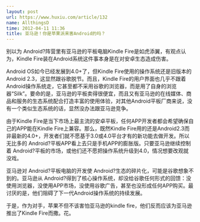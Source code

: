 ```yaml
---
layout: post
url: https://www.huxiu.com/article/132
name: AllthingsD
time: 2012-04-11 11:36
title: 亚马逊！你是苹果派来害Android的吗？
---
```

别以为 Android?阵营里有亚马逊的平板电脑Kindle Fire是如虎添翼，有观点认为，Kindle Fire装在Android系统这件事本身是在对安卓生态造成伤害。

Android OS如今已经发展到4.0+了，但Kindle Fire使用的操作系统还是旧版本的Android 2.3，这显然跟谷歌脱节。而且，Kindle Fire的用户界面也几乎不跟着Android操作系统走，它甚至都不采用谷歌的浏览器，而是用了自身的浏览器“Silk”。要命的是，亚马逊的平板卖得很便宜，而且又有亚马逊的在线媒体、商品和服务的生态系统配合打造丰富的使用体验，对其他Android平板厂商来说，没有一个类似生态系统的话，显然没办法跟亚马逊竞争。

由于Kindle Fire是当下市场上最主流的安卓平板，任何APP开发者都会希望确保自己的APP能在Kindle Fire上兼容。那么，既然Kindle Fire用的还是Android2.3而非最新的4.0+，开发者们就不愿基于3.0或4.0平台才有的新功能去做开发。所以无比多的 Android?平板APP看上去只是手机APP的膨胀版。只要亚马逊继续控制着 Android?平板的市场，或他们还不愿把操作系统升级到4.0，情况想要改观就没戏。

亚马逊对 Android?平板电脑的开发使 Android?生态的碎片化，可能是谷歌想象不到的。亚马逊从 Android?得到了核心操作系统，却没给谷歌任何形式的回馈：没使用浏览器，没使用APP市场，没使用谷歌广告，甚至也没形成任何APP购买。最讨厌的是，他们阻碍了下一代Android操作系统的持续发展。

于是，作为对手，苹果不但不该害怕亚马逊的kindle fire，他们反而应该为亚马逊推出了Kindle Fire而撒。花。

